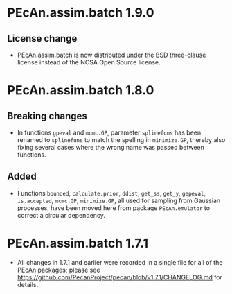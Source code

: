 # PEcAn.assim.batch 1.9.0

## License change
* PEcAn.assim.batch is now distributed under the BSD three-clause license instead of the NCSA Open Source license.


# PEcAn.assim.batch 1.8.0

## Breaking changes
* In functions `gpeval` and `mcmc.GP`, parameter `splinefcns` has been renamed to `splinefuns` to match the spelling in `minimize.GP`, thereby also fixing several cases where the wrong name was passed between functions.

## Added
* Functions `bounded`, `calculate.prior`, `ddist`, `get_ss`, `get_y`, `gepeval`, `is.accepted`, `mcmc.GP`, `minimize.GP`, all used for sampling from Gaussian processes, have been moved here from package `PEcAn.emulator` to correct a circular dependency.


# PEcAn.assim.batch 1.7.1

* All changes in 1.7.1 and earlier were recorded in a single file for all of the PEcAn packages; please see https://github.com/PecanProject/pecan/blob/v1.7.1/CHANGELOG.md for details.
